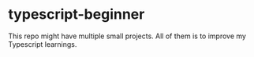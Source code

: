 # typescript-beginner
This repo might have multiple small projects. All of them is to improve my Typescript learnings.
